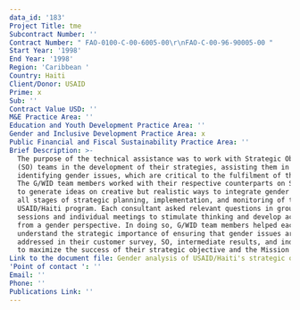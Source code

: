 ```yaml
---
data_id: '183'
Project Title: tme
Subcontract Number: ''
Contract Number: " FAO-0100-C-00-6005-00\r\nFAO-C-00-96-90005-00 "
Start Year: '1998'
End Year: '1998'
Region: 'Caribbean '
Country: Haiti
Client/Donor: USAID
Prime: x
Sub: ''
Contract Value USD: ''
M&E Practice Area: ''
Education and Youth Development Practice Area: ''
Gender and Inclusive Development Practice Area: x
Public Financial and Fiscal Sustainability Practice Area: ''
Brief Description: >-
  The purpose of the technical assistance was to work with Strategic Objective
  (SO) teams in the development of their strategies, assisting them in
  identifying gender issues, which are critical to the fulfilment of their SOs.
  The G/WID team members worked with their respective counterparts on SO teams
  to generate ideas on creative but realistic ways to integrate gender issues at
  all stages of strategic planning, implementation, and monitoring of the
  USAID/Haiti program. Each consultant asked relevant questions in group
  sessions and individual meetings to stimulate thinking and develop actions
  from a gender perspective. In doing so, G/WID team members helped each SO team
  understand the strategic importance of ensuring that gender issues are
  addressed in their customer survey, SO, intermediate results, and indicators
  to maximize the success of their strategic objective and the Mission goal.
Link to the document file: Gender analysis of USAID/Haiti's strategic objectives��_
'Point of contact ': ''
Email: ''
Phone: ''
Publications Link: ''
---
```

